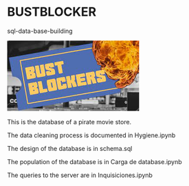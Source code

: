 # BUSTBLOCKER
sql-data-base-building

![alt text](https://github.com/santiagofp9/BUSTBLOCKER/blob/main/BUSTBLOCKER.jpeg)

This is the database of a pirate movie store.


The data cleaning process is documented in Hygiene.ipynb

The design of the database is in schema.sql

The population of the database is in Carga de database.ipynb

The queries to the server are in Inquisiciones.ipynb
